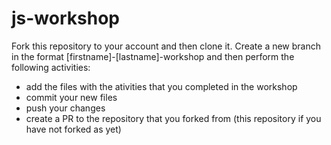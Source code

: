 # js-workshop

Fork this repository to your account and then clone it. Create a new branch in the format [firstname]-[lastname]-workshop and then
perform the following activities:
  
- add the files with the ativities that you completed in the workshop
- commit your new files
- push your changes
- create a PR to the repository that you forked from (this repository if you have not forked as yet)
